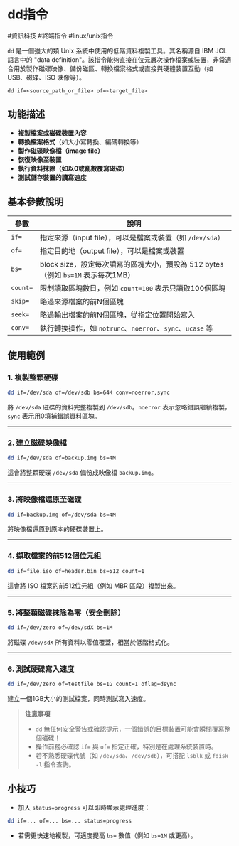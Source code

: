 # dd指令  
#資訊科技  #終端指令  #linux/unix指令

`dd` 是一個強大的類 Unix 系統中使用的低階資料複製工具。其名稱源自 IBM JCL 語言中的 "data definition"。該指令能夠直接在位元層次操作檔案或裝置，非常適合用於製作磁碟映像、備份磁區、轉換檔案格式或直接與硬體裝置互動（如 USB、磁碟、ISO 映像等）。

```
dd if=<source_path_or_file> of=<target_file>
```

## 功能描述  
- **複製檔案或磁碟裝置內容**
- **轉換檔案格式**（如大小寫轉換、編碼轉換等）
- **製作磁碟映像檔（image file）**
- **恢復映像至裝置**
- **執行資料抹除（如以0或亂數覆寫磁碟）**
- **測試儲存裝置的讀寫速度**

## 基本參數說明  

| 參數 | 說明 |
|------|------|
| `if=` | 指定來源（input file），可以是檔案或裝置（如 `/dev/sda`） |
| `of=` | 指定目的地（output file），可以是檔案或裝置 |
| `bs=` | block size，設定每次讀寫的區塊大小，預設為 512 bytes（例如 `bs=1M` 表示每次1MB） |
| `count=` | 限制讀取區塊數目，例如 `count=100` 表示只讀取100個區塊 |
| `skip=` | 略過來源檔案的前N個區塊 |
| `seek=` | 略過輸出檔案的前N個區塊，從指定位置開始寫入 |
| `conv=` | 執行轉換操作，如 `notrunc`、`noerror`、`sync`、`ucase` 等 |

## 使用範例  

### 1. 複製整顆硬碟
```bash
dd if=/dev/sda of=/dev/sdb bs=64K conv=noerror,sync
```
將 `/dev/sda` 磁碟的資料完整複製到 `/dev/sdb`。`noerror` 表示忽略錯誤繼續複製，`sync` 表示用0填補錯誤資料區塊。

---

### 2. 建立磁碟映像檔
```bash
dd if=/dev/sda of=backup.img bs=4M
```
這會將整顆硬碟 `/dev/sda` 備份成映像檔 `backup.img`。

---

### 3. 將映像檔還原至磁碟
```bash
dd if=backup.img of=/dev/sda bs=4M
```
將映像檔還原到原本的硬碟裝置上。

---

### 4. 擷取檔案的前512個位元組
```bash
dd if=file.iso of=header.bin bs=512 count=1
```
這會將 ISO 檔案的前512位元組（例如 MBR 區段）複製出來。

---

### 5. 將整顆磁碟抹除為零（安全刪除）
```bash
dd if=/dev/zero of=/dev/sdX bs=1M
```
將磁碟 `/dev/sdX` 所有資料以零值覆蓋，相當於低階格式化。

---

### 6. 測試硬碟寫入速度
```bash
dd if=/dev/zero of=testfile bs=1G count=1 oflag=dsync
```
建立一個1GB大小的測試檔案，同時測試寫入速度。

> **注意事項**  
>- `dd` 無任何安全警告或確認提示，一個錯誤的目標裝置可能會瞬間覆寫整個磁碟！  
>- 操作前務必確認 `if=` 與 `of=` 指定正確，特別是在處理系統裝置時。
>- 若不熟悉硬碟代號（如 `/dev/sda`、`/dev/sdb`），可搭配 `lsblk` 或 `fdisk -l` 指令查詢。

## 小技巧  
- 加入 `status=progress` 可以即時顯示處理進度：
```bash
dd if=... of=... bs=... status=progress
```
- 若需更快速地複製，可適度提高 `bs=` 數值（例如 `bs=1M` 或更高）。

